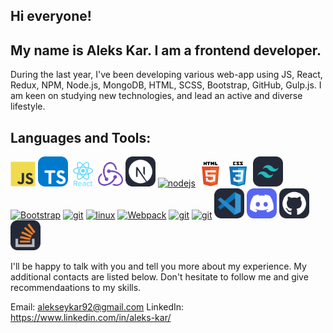 ## Hi everyone!

## My name is Aleks Kar. I am a frontend developer.

During the last year, I've been developing various web-app using JS, React, Redux, NPM, Node.js, MongoDB, HTML, SCSS, Bootstrap, GitHub, Gulp.js.
I am keen on studying new technologies, and lead an active and diverse lifestyle.

## Languages and Tools:

<a href="https://developer.mozilla.org/en-US/docs/Web/JavaScript" target="_blank" rel="noreferrer"> <img src="https://raw.githubusercontent.com/devicons/devicon/master/icons/javascript/javascript-original.svg" alt="javascript" width="40" height="40"/></a>
<img src="https://github.com/tandpfun/skill-icons/blob/main/icons/TypeScript.svg" width="48" title="TypeScript"> 
<a href="https://reactjs.org/" target="_blank" rel="noreferrer"> <img src="https://raw.githubusercontent.com/devicons/devicon/master/icons/react/react-original-wordmark.svg" alt="react" width="40" height="40"/></a> 
<a href="https://redux.js.org" target="_blank" rel="noreferrer"> <img src="https://raw.githubusercontent.com/devicons/devicon/master/icons/redux/redux-original.svg" alt="redux" width="40" height="40"/></a>
<img src="https://github.com/tandpfun/skill-icons/blob/main/icons/NextJS-Dark.svg" width="48" title="Next.Js">
<a href="https://nodejs.org" target="_blank" rel="noreferrer"> <img src="https://www.vectorlogo.zone/logos/nodejs/nodejs-icon.svg" alt="nodejs" width="40" height="40"/></a>
<a href="https://www.w3.org/html/" target="_blank" rel="noreferrer"><img src="https://raw.githubusercontent.com/devicons/devicon/master/icons/html5/html5-original-wordmark.svg" alt="html5" width="40" height="40"/></a>
<a href="https://www.w3schools.com/css/" target="_blank" rel="noreferrer"><img src="https://raw.githubusercontent.com/devicons/devicon/master/icons/css3/css3-original-wordmark.svg" alt="css3" width="40" height="40"/></a>
<img src="https://github.com/tandpfun/skill-icons/blob/main/icons/TailwindCSS-Dark.svg" width="48" title="TailWindCss">
<a href="https://getbootstrap.com/" target="_blank" rel="noreferrer"><img src="https://raw.githubusercontent.com/danielcranney/readme-generator/main/public/icons/skills/bootstrap-colored.svg" width="36" height="36" alt="Bootstrap" /></a>
<a href="https://git-scm.com/" target="_blank" rel="noreferrer"><img src="https://www.vectorlogo.zone/logos/git-scm/git-scm-icon.svg" alt="git" width="40" height="40"/></a> 
<a href="https://www.docker.com/" target="_blank" rel="noreferrer"><img src="https://www.vectorlogo.zone/logos/docker/docker-icon.svg" alt="linux" width="40" height="40"/></a> 
<a href="https://webpack.js.org/" target="_blank" rel="noreferrer"><img src="https://raw.githubusercontent.com/danielcranney/readme-generator/main/public/icons/skills/webpack-colored.svg" width="36" height="36" alt="Webpack" /></a>
<a href="https://jestjs.io/" target="_blank" rel="noreferrer"><img src="https://www.vectorlogo.zone/logos/jestjsio/jestjsio-icon.svg" alt="git" width="40" height="40"/></a> 
<a href="https://figma.com/" target="_blank" rel="noreferrer"><img src="https://www.vectorlogo.zone/logos/figma/figma-icon.svg" alt="git" width="40" height="40"/></a>
<img src="https://github.com/tandpfun/skill-icons/blob/main/icons/VSCode-Dark.svg" width="48" title="Vscode"> 
<img src="https://github.com/tandpfun/skill-icons/blob/main/icons/Discord.svg" width="48" title="Discord"> 
<img src="https://github.com/tandpfun/skill-icons/blob/main/icons/Github-Dark.svg" width="48" title="Github"> 
<img src="https://github.com/tandpfun/skill-icons/blob/main/icons/StackOverflow-Dark.svg" width="48" title="StackOverFlow"> 
<br>

I'll be happy to talk with you and tell you more about my experience. My additional contacts are listed below. Don't hesitate to follow me and give recommendaations to my skills.

Email: alekseykar92@gmail.com
LinkedIn: https://www.linkedin.com/in/aleks-kar/
